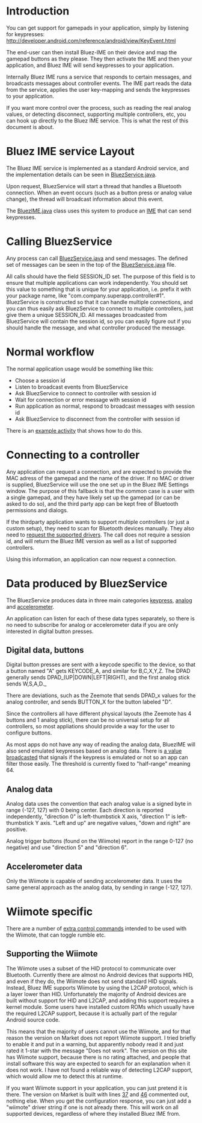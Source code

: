 # Introduction #

You can get support for gamepads in your application, simply by listening for keypresses:
http://developer.android.com/reference/android/view/KeyEvent.html

The end-user can then install Bluez-IME on their device and map the gamepad buttons as they please. They then activate the IME and then your application, and Bluez IME will send keypresses to your application.

Internally Bluez IME runs a service that responds to certain messages, and broadcasts messages about controller events. The IME part reads the data from the service, applies the user key-mapping and sends the keypresses to your application.

If you want more control over the process, such as reading the real analog values, or detecting disconnect, supporting multiple controllers, etc, you can hook up directly to the Bluez IME service. This is what the rest of this document is about.

# Bluez IME service Layout #

The Bluez IME service is implemented as a standard Android service, and the implementation details can be seen in [BluezService.java](https://code.google.com/p/android-bluez-ime/source/browse/trunk/BluezIME/src/com/hexad/bluezime/BluezService.java).

Upon request, BluezService will start a thread that handles a Bluetooth connection. When an event occurs (such as a button press or analog value change), the thread will broadcast information about this event.

The [BluezIME.java](https://code.google.com/p/android-bluez-ime/source/browse/trunk/BluezIME/src/com/hexad/bluezime/BluezIME.java) class uses this system to produce an [IME](http://developer.android.com/resources/articles/on-screen-inputs.html) that can send keypresses.

# Calling BluezService #

Any process can call [BluezService.java](https://code.google.com/p/android-bluez-ime/source/browse/trunk/BluezIME/src/com/hexad/bluezime/BluezService.java) and send messages. The defined set of messages can be seen in the top of the [BluezService.java](https://code.google.com/p/android-bluez-ime/source/browse/trunk/BluezIME/src/com/hexad/bluezime/BluezService.java) file.

All calls should have the field SESSION\_ID set. The purpose of this field is to ensure that multiple applications can work independently. You should set this value to something that is unique for your application, i.e. prefix it with your package name, like "com.company.superapp.controller#1". BluezService is constructed so that it can handle multiple connections, and you can thus easily ask BluezService to connect to multiple controllers, just give them a unique SESSION\_ID. All messages broadcasted from BluezService will contain the session id, so you can easily figure out if you should handle the message, and what controller produced the message.

# Normal workflow #

The normal application usage would be something like this:
  * Choose a session id
  * Listen to broadcast events from BluezService
  * Ask BluezService to connect to controller with session id
  * Wait for connection or error message with session id
  * Run application as normal, respond to broadcast messages with session id
  * Ask BluezService to disconnect from the controller with session id

There is an [example activity](https://code.google.com/p/android-bluez-ime/source/browse/trunk/BluezIMETestApp/src/com/hexad/bluezime/testapp/TestActivity.java) that shows how to do this.

# Connecting to a controller #

Any application can request a connection, and are expected to provide the MAC adress of the gamepad and the name of the driver. If no MAC or driver is supplied, BluezService will use the one set up in the Bluez IME Settings window. The purpose of this fallback is that the common case is a user with a single gamepad, and they have likely set up the gamepad (or can be asked to do so), and the third party app can be kept free of Bluetooth permissions and dialogs.

If the thirdparty application wants to support multiple controllers (or just a custom setup), they need to scan for Bluetooth devices manually. They also need to [request the supported drivers](https://code.google.com/p/android-bluez-ime/source/browse/trunk/BluezIME/src/com/hexad/bluezime/BluezService.java#102). The call does not require a session id, and will return the Bluez IME version as well as a list of supported controllers.

Using this information, an application can now request a connection.

# Data produced by BluezService #

The BluezService produces data in three main categories [keypress](https://code.google.com/p/android-bluez-ime/source/browse/trunk/BluezIME/src/com/hexad/bluezime/BluezService.java#54), [analog](https://code.google.com/p/android-bluez-ime/source/browse/trunk/BluezIME/src/com/hexad/bluezime/BluezService.java#59) and [accelerometer](https://code.google.com/p/android-bluez-ime/source/browse/trunk/BluezIME/src/com/hexad/bluezime/BluezService.java#63).

An application can listen for each of these data types separately, so there is no need to subscribe for analog or accelerometer data if you are only interested in digital button presses.

## Digital data, buttons ##

Digital button presses are sent with a keycode specific to the device, so that a button named "A" gets KEYCODE\_A, and similar for B,C,X,Y,Z.
The DPAD generally sends DPAD_(UP|DOWN|LEFT|RIGHT), and the first analog stick sends W,S,A,D._

There are deviations, such as the Zeemote that sends DPAD\_x values for the analog controller, and sends BUTTON\_X for the button labeled "D".

Since the controllers all have different physical layouts (the Zeemote has 4 buttons and 1 analog stick), there can be no universal setup for all controllers, so most appliations should provide a way for the user to configure buttons.

As most apps do not have any way of reading the analog data, BluezIME will also send emulated keypresses based on analog data. There is [a value broadcasted](https://code.google.com/p/android-bluez-ime/source/browse/trunk/BluezIME/src/com/hexad/bluezime/BluezService.java#57) that signals if the keypress is emulated or not so an app can filter those easily. The threshold is currently fixed to "half-range" meaning 64.

## Analog data ##

Analog data uses the convention that each analog value is a signed byte in range (-127, 127) with 0 being center.
Each direction is reported independently, "direction 0" is left-thumbstick X axis, "direction 1" is left-thumbstick Y axis.
"Left and up" are negative values, "down and right" are positive.

Analog trigger buttons (found on the Wiimote) report in the range 0-127 (no negative) and use "direction 5" and "direction 6".

## Accelerometer data ##

Only the Wiimote is capable of sending accelerometer data. It uses the same general approach as the analog data, by sending in range (-127, 127).


# Wiimote specific #

There are a number of [extra control commands](https://code.google.com/p/android-bluez-ime/source/browse/trunk/BluezIME/src/com/hexad/bluezime/BluezService.java#97) intended to be used with the Wiimote, that can toggle rumble etc.

## Supporting the Wiimote ##

The Wiimote uses a subset of the HID protocol to communicate over Bluetooth. Currently there are almost no Android devices that supports HID, and even if they do, the Wiimote does not send standard HID signals. Instead, Bluez IME supports Wiimote by using the L2CAP protocol, which is a layer lower than HID. Unfortunately the majority of Android devices are built without support for HID and L2CAP, and adding this support requires a kernel module. Some users have installed custom ROMs which usually have the required L2CAP support, because it is actually part of the regular Android source code.

This means that the majority of users cannot use the Wiimote, and for that reason the version on Market does not report Wiimote support. I tried briefly to enable it and put in a warning, but apparently nobody read it and just rated it 1-star with the message "Does not work". The version on this site has Wiimote support, because there is no rating attached, and people that install software this way are expected to search for an explanation when it does not work. I have not found a reliable way of detecting L2CAP support, which would allow me to detect this at runtime.

If you want Wiimote support in your application, you can just pretend it is there. The version on Market is built with lines [37](https://code.google.com/p/android-bluez-ime/source/browse/trunk/BluezIME/src/com/hexad/bluezime/BluezService.java#37) and [46](https://code.google.com/p/android-bluez-ime/source/browse/trunk/BluezIME/src/com/hexad/bluezime/BluezService.java#46) commented out, nothing else. When you get the configuration response, you can just add a "wiimote" driver string if one is not already there. This will work on all supported devices, regardless of where they installed Bluez IME from.